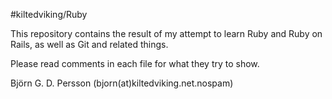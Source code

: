 #kiltedviking/Ruby

This repository contains the result of my attempt to learn Ruby and Ruby on Rails, as well as Git and related things.

Please read comments in each file for what they try to show.

Björn G. D. Persson (bjorn(at)kiltedviking.net.nospam)